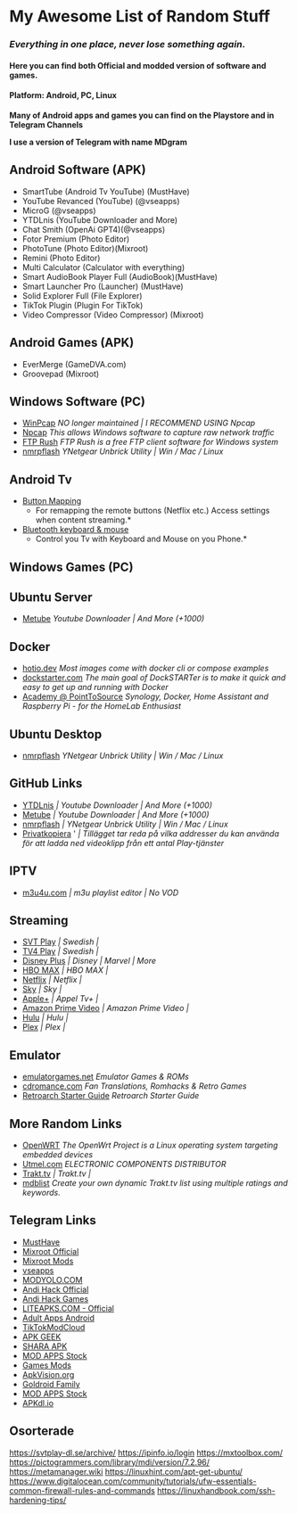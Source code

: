 # My Awesome List of Random Stuff ##

### *Everything in one place, never lose something again*.

#### Here you can find both Official and modded version of software and games.

#### Platform: Android, PC, Linux

**Many of Android apps and games you can find on the Playstore and in Telegram Channels**

**I use a version of Telegram with name MDgram**
  
## Android Software (APK)
- SmartTube (Android Tv YouTube) (MustHave)
- YouTube Revanced (YouTube) (@vseapps)
- MicroG (@vseapps)
- YTDLnis (YouTube Downloader and More)
- Chat Smith (OpenAi GPT4)(@vseapps)
- Fotor Premium (Photo Editor)
- PhotoTune (Photo Editor)(Mixroot)
- Remini (Photo Editor)
- Multi Calculator (Calculator with everything)
- Smart AudioBook Player Full (AudioBook)(MustHave)
- Smart Launcher Pro (Launcher) (MustHave)
- Solid Explorer Full (File Explorer)
- TikTok Plugin (Plugin For TikTok)
- Video Compressor (Video Compressor) (Mixroot)

## Android Games (APK)
- EverMerge (GameDVA.com)
- Groovepad (Mixroot)

## Windows Software (PC)
- [WinPcap](https://www.winpcap.org/)
   *NO longer maintained | I RECOMMEND USING Npcap*
- [Npcap](https://npcap.com/)
   *This allows Windows software to capture raw network traffic*
- [FTP Rush](https://www.wftpserver.com/)
   *FTP Rush is a free FTP client software for Windows system*
- [nmrpflash](https://github.com/jclehner/nmrpflash)
   *YNetgear Unbrick Utility | Win / Mac / Linux*

## Android Tv
- [Button Mapping](https://play.google.com/store/apps/details?id=flar2.homebutton)
  * For remapping the remote buttons (Netflix etc.) Access settings when content streaming.*
- [Bluetooth keyboard & mouse](https://play.google.com/store/apps/details?id=io.appground.blek)
  * Control you Tv with Keyboard and Mouse on you Phone.*
  
## Windows Games (PC)

## Ubuntu Server 
- [Metube](https://github.com/alexta69/metube)
  *Youtube Downloader | And More (+1000)*
  
## Docker 
- [hotio.dev](https://hotio.dev/)
  *Most images come with docker cli or compose examples*
- [dockstarter.com](https://dockstarter.com/)
  *The main goal of DockSTARTer is to make it quick and easy to get up and running with Docker*
- [Academy @ PointToSource](https://academy.pointtosource.com/)
  *Synology, Docker, Home Assistant and Raspberry Pi - for the HomeLab Enthusiast*

## Ubuntu Desktop
- [nmrpflash](https://github.com/jclehner/nmrpflash)
  *YNetgear Unbrick Utility | Win / Mac / Linux*
  
## GitHub Links 
- [YTDLnis](https://github.com/deniscerri/ytdlnis)
  *| Youtube Downloader | And More (+1000)*
- [Metube](https://github.com/alexta69/metube)
   *| Youtube Downloader | And More (+1000)*
- [nmrpflash](https://github.com/jclehner/nmrpflash)
   *| YNetgear Unbrick Utility | Win / Mac / Linux*
- [Privatkopiera](https://stefansundin.github.io/privatkopiera/) '
  *| Tillägget tar reda på vilka addresser du kan använda för att ladda ned videoklipp från ett antal Play-tjänster*
  
## IPTV 
- [m3u4u.com](https://m3u4u.com/)
  *| m3u playlist editor | No VOD*

## Streaming
- [SVT Play](https://www.svtplay.se)
  *| Swedish |*
- [TV4 Play](https://www.tv4play.se)
  *| Swedish |*
- [Disney Plus](https://www.disneyplus.com)
  *| Disney | Marvel | More*
- [HBO MAX](https://www.hbomax.com)
  *| HBO MAX |*
- [Netflix](https://www.netflix.com)
  *| Netflix |*
- [Sky](https://www.sky.com/)
  *| Sky |*
- [Apple+](https://www.apple.com/apple-tv-plus/)
  *| Appel Tv+ |*
- [Amazon Prime Video](https://www.primevideo.com)
  *| Amazon Prime Video |*
- [Hulu](https://www.hulu.com)
  *| Hulu |*
- [Plex](https://www.plex.tv)
  *| Plex |*
  
## Emulator
- [emulatorgames.net](https://www.emulatorgames.net/)
   *Emulator Games & ROMs*
- [cdromance.com](https://cdromance.com/)
   *Fan Translations, Romhacks & Retro Games*
- [Retroarch Starter Guide](https://retrogamecorps.com/2022/02/28/retroarch-starter-guide/)
   *Retroarch Starter Guide*
  
## More Random Links
- [OpenWRT](https://openwrt.org/)
   *The OpenWrt Project is a Linux operating system targeting embedded devices*
- [Utmel.com](https://www.utmel.com/)
  *ELECTRONIC COMPONENTS DISTRIBUTOR*
- [Trakt.tv](https://www.trakt.tv)
  *| Trakt.tv |*
- [mdblist](https://mdblist.com)
  *Create your own dynamic Trakt.tv list using multiple ratings and keywords.*

## Telegram Links
- [MustHave](https://t.me/Alexey070315)
- [Mixroot Official](https://t.me/mixroot_Official)
- [Mixroot Mods](https://t.me/Mixrootmods)
- [vseapps](https://t.me/vseapps)
- [MODYOLO.COM](https://t.me/modyolo_official)
- [Andi Hack Official](https://t.me/andihack_mods)
- [Andi Hack Games](https://t.me/Android_hacked_games)
- [LITEAPKS.COM - Official](https://t.me/liteapks)
- [Adult Apps Android](https://t.me/Adult_Apps_Android_Hacked_Games)
- [TikTokModCloud](https://t.me/TikTokModCloud)
- [APK GEEK](https://t.me/ApkGeek)
- [SHARA APK](https://t.me/SharaAPK)
- [MOD APPS Stock](https://t.me/MOD_APPS_Stock)
- [Games Mods](https://t.me/All_GamesMods)
- [ApkVision.org](https://t.me/apkvision)
- [Goldroid Family](https://t.me/apkmodyfamily)
- [MOD APPS Stock](https://t.me/MOD_APPS_Stock)
- [APKdl.io](https://t.me/apkdl_mod_io)

## Osorterade
https://svtplay-dl.se/archive/
https://ipinfo.io/login
https://mxtoolbox.com/
https://pictogrammers.com/library/mdi/version/7.2.96/
https://metamanager.wiki
https://linuxhint.com/apt-get-ubuntu/
https://www.digitalocean.com/community/tutorials/ufw-essentials-common-firewall-rules-and-commands
https://linuxhandbook.com/ssh-hardening-tips/





